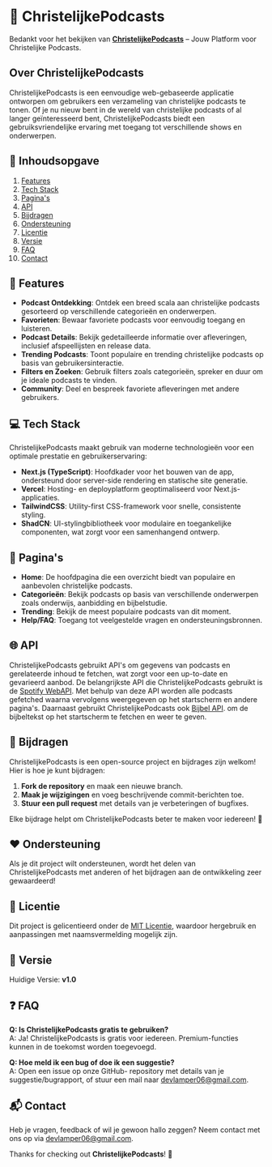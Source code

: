 # 📖 ChristelijkePodcasts

Bedankt voor het bekijken van [**ChristelijkePodcasts**](https://www.christelijkepodcasts.com/) – Jouw Platform voor Christelijke Podcasts.

## Over ChristelijkePodcasts

ChristelijkePodcasts is een eenvoudige web-gebaseerde applicatie ontworpen om gebruikers een verzameling van christelijke podcasts te tonen. Of je nu nieuw bent in de wereld van christelijke podcasts of al langer geïnteresseerd bent, ChristelijkePodcasts biedt een gebruiksvriendelijke ervaring met toegang tot verschillende shows en onderwerpen.

## 📜 Inhoudsopgave

1. [Features](#features)
2. [Tech Stack](#tech-stack)
3. [Pagina's](#pagina's)
4. [API](#api)
5. [Bijdragen](#bijdragen)
6. [Ondersteuning](#ondersteuning)
7. [Licentie](#licentie)
8. [Versie](#versie)
9. [FAQ](#faq)
10. [Contact](#contact)

## 🌟 Features

- **Podcast Ontdekking**: Ontdek een breed scala aan christelijke podcasts gesorteerd op verschillende categorieën en onderwerpen.
- **Favorieten**: Bewaar favoriete podcasts voor eenvoudig toegang en luisteren.
- **Podcast Details**: Bekijk gedetailleerde informatie over afleveringen, inclusief afspeellijsten en release data.
- **Trending Podcasts**: Toont populaire en trending christelijke podcasts op basis van gebruikersinteractie.
- **Filters en Zoeken**: Gebruik filters zoals categorieën, spreker en duur om je ideale podcasts te vinden.
- **Community**: Deel en bespreek favoriete afleveringen met andere gebruikers.

## 💻 Tech Stack

ChristelijkePodcasts maakt gebruik van moderne technologieën voor een optimale prestatie en gebruikerservaring:

- **Next.js (TypeScript)**: Hoofdkader voor het bouwen van de app, ondersteund door server-side rendering en statische site generatie.
- **Vercel**: Hosting- en deployplatform geoptimaliseerd voor Next.js-applicaties.
- **TailwindCSS**: Utility-first CSS-framework voor snelle, consistente styling.
- **ShadCN**: UI-stylingbibliotheek voor modulaire en toegankelijke componenten, wat zorgt voor een samenhangend ontwerp.

## 📄 Pagina's

- **Home**: De hoofdpagina die een overzicht biedt van populaire en aanbevolen christelijke podcasts.
- **Categorieën**: Bekijk podcasts op basis van verschillende onderwerpen zoals onderwijs, aanbidding en bijbelstudie.
- **Trending**: Bekijk de meest populaire podcasts van dit moment.
- **Help/FAQ**: Toegang tot veelgestelde vragen en ondersteuningsbronnen.

## 🌐 API

ChristelijkePodcasts gebruikt API's om gegevens van podcasts en gerelateerde inhoud te fetchen, wat zorgt voor een up-to-date en gevarieerd aanbod.
De belangrijkste API die ChristelijkePodcasts gebruikt is de [Spotify WebAPI](https://developer.spotify.com/documentation/web-api). Met behulp van deze API worden alle podcasts gefetched waarna vervolgens weergegeven op het startscherm en andere pagina's.
Daarnaast gebruikt ChristelijkePodcasts ook [Bijbel API](https://rapidapi.com/ajith/api/holy-bible). om de bijbeltekst op het startscherm te fetchen en weer te geven.

## 🤝 Bijdragen

ChristelijkePodcasts is een open-source project en bijdrages zijn welkom! Hier is hoe je kunt bijdragen:

1. **Fork de repository** en maak een nieuwe branch.
2. **Maak je wijzigingen** en voeg beschrijvende commit-berichten toe.
3. **Stuur een pull request** met details van je verbeteringen of bugfixes.

Elke bijdrage helpt om ChristelijkePodcasts beter te maken voor iedereen! 🎉

## ❤️ Ondersteuning

Als je dit project wilt ondersteunen, wordt het delen van ChristelijkePodcasts met anderen of het bijdragen aan de ontwikkeling zeer gewaardeerd!

## 📄 Licentie

Dit project is gelicentieerd onder de [MIT Licentie](LICENSE), waardoor hergebruik en aanpassingen met naamsvermelding mogelijk zijn.

## 📌 Versie

Huidige Versie: **v1.0**

## ❓ FAQ

**Q: Is ChristelijkePodcasts gratis te gebruiken?**  
A: Ja! ChristelijkePodcasts is gratis voor iedereen. Premium-functies kunnen in de toekomst worden toegevoegd.

**Q: Hoe meld ik een bug of doe ik een suggestie?**  
A: Open een issue op onze GitHub- repository met details van je suggestie/bugrapport, of stuur een mail naar [devlamper06@gmail.com](mailto:devlamper06@gmail.com).

## 📬 Contact

Heb je vragen, feedback of wil je gewoon hallo zeggen? Neem contact met ons op via [devlamper06@gmail.com](mailto:devlamper06@gmail.com).

Thanks for checking out **ChristelijkePodcasts**! 📖
